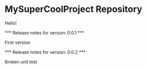 # MySuperCoolProject Repository

Hello!


*** Release notes for version: 0.0.1 ***

First version

*** Release notes for version: 0.0.2 ***

Broken unit test